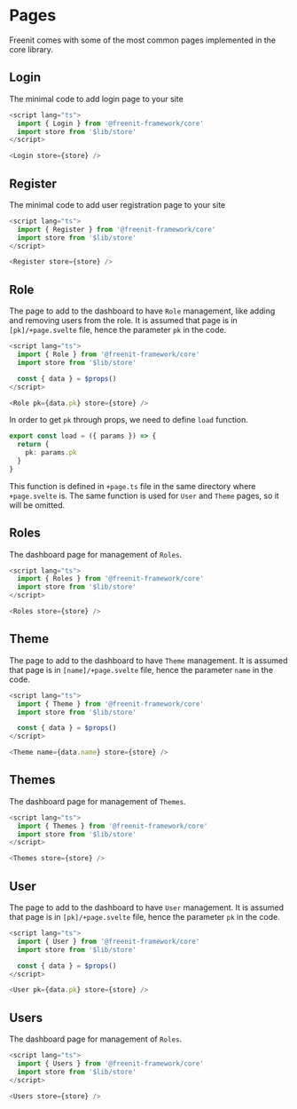 # Pages

Freenit comes with some of the most common pages implemented in the core library.

## Login

The minimal code to add login page to your site

```ts
<script lang="ts">
  import { Login } from '@freenit-framework/core'
  import store from '$lib/store'
</script>

<Login store={store} />
```

## Register

The minimal code to add user registration page to your site

```ts
<script lang="ts">
  import { Register } from '@freenit-framework/core'
  import store from '$lib/store'
</script>

<Register store={store} />
```

## Role

The page to add to the dashboard to have `Role` management, like adding and
removing users from the role. It is assumed that page is in `[pk]/+page.svelte`
file, hence the parameter `pk` in the code.

```ts
<script lang="ts">
  import { Role } from '@freenit-framework/core'
  import store from '$lib/store'

  const { data } = $props()
</script>

<Role pk={data.pk} store={store} />
```

In order to get `pk` through props, we need to define `load` function.

```ts
export const load = ({ params }) => {
  return {
    pk: params.pk
  }
}
```

This function is defined in `+page.ts` file in the same directory where `+page.svelte` is. The same
function is used for `User` and `Theme` pages, so it will be omitted.

## Roles

The dashboard page for management of `Roles`.

```ts
<script lang="ts">
  import { Roles } from '@freenit-framework/core'
  import store from '$lib/store'
</script>

<Roles store={store} />
```

## Theme

The page to add to the dashboard to have `Theme` management. It is assumed
that page is in `[name]/+page.svelte` file, hence the parameter `name` in the code.

```ts
<script lang="ts">
  import { Theme } from '@freenit-framework/core'
  import store from '$lib/store'

  const { data } = $props()
</script>

<Theme name={data.name} store={store} />
```

## Themes

The dashboard page for management of `Themes`.

```ts
<script lang="ts">
  import { Themes } from '@freenit-framework/core'
  import store from '$lib/store'
</script>

<Themes store={store} />
```

## User

The page to add to the dashboard to have `User` management. It is assumed that
page is in `[pk]/+page.svelte` file, hence the parameter `pk` in the code.

```ts
<script lang="ts">
  import { User } from '@freenit-framework/core'
  import store from '$lib/store'

  const { data } = $props()
</script>

<User pk={data.pk} store={store} />
```

## Users

The dashboard page for management of `Roles`.

```ts
<script lang="ts">
  import { Users } from '@freenit-framework/core'
  import store from '$lib/store'
</script>

<Users store={store} />
```
